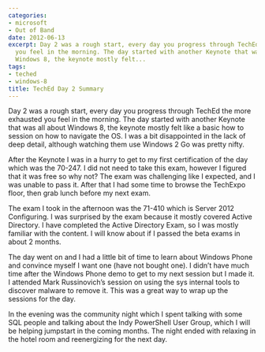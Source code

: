 ```yaml
---
categories:
- microsoft
- Out of Band
date: 2012-06-13
excerpt: Day 2 was a rough start, every day you progress through TechEd the more exhausted
  you feel in the morning. The day started with another Keynote that was all about
  Windows 8, the keynote mostly felt...
tags:
- teched
- windows-8
title: TechEd Day 2 Summary
---
```


Day 2 was a rough start, every day you progress through TechEd the more exhausted you feel in the morning. The day started with another Keynote that was all about Windows 8, the keynote mostly felt like a basic how to session on how to navigate the OS. I was a bit disappointed in the lack of deep detail, although watching them use Windows 2 Go was pretty nifty.

After the Keynote I was in a hurry to get to my first certification of the day which was the 70-247. I did not need to take this exam, however I figured that it was free so why not? The exam was challenging like I expected, and I was unable to pass it. After that I had some time to browse the TechExpo floor, then grab lunch before my next exam.

The exam I took in the afternoon was the 71-410 which is Server 2012 Configuring. I was surprised by the exam because it mostly covered Active Directory. I have completed the Active Directory Exam, so I was mostly familiar with the content. I will know about if I passed the beta exams in about 2 months.

The day went on and I had a little bit of time to learn about Windows Phone and convince myself I want one (have not bought one). I didn’t have much time after the Windows Phone demo to get to my next session but I made it. I attended Mark Russinovich’s session on using the sys internal tools to discover malware to remove it. This was a great way to wrap up the sessions for the day.

In the evening was the community night which I spent talking with some SQL people and talking about the Indy PowerShell User Group, which I will be helping jumpstart in the coming months. The night ended with relaxing in the hotel room and reenergizing for the next day.